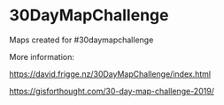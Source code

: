 # 30DayMapChallenge

Maps created for #30daymapchallenge

More information: 

https://david.frigge.nz/30DayMapChallenge/index.html

https://gisforthought.com/30-day-map-challenge-2019/
                  
